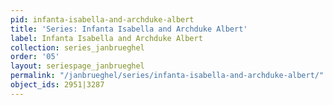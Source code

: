 ```yaml
---
pid: infanta-isabella-and-archduke-albert
title: 'Series: Infanta Isabella and Archduke Albert'
label: Infanta Isabella and Archduke Albert
collection: series_janbrueghel
order: '05'
layout: seriespage_janbrueghel
permalink: "/janbrueghel/series/infanta-isabella-and-archduke-albert/"
object_ids: 2951|3287
---
```

